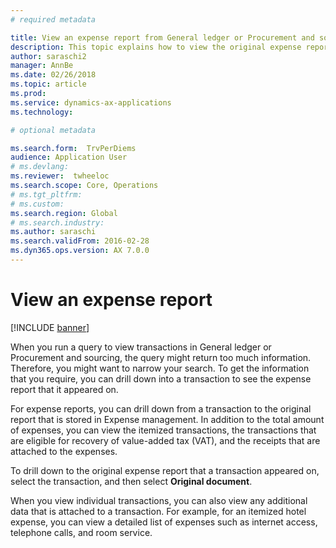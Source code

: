 ```yaml
---
# required metadata

title: View an expense report from General ledger or Procurement and sourcing
description: This topic explains how to view the original expense report that a transaction appeared on.
author: saraschi2
manager: AnnBe
ms.date: 02/26/2018
ms.topic: article
ms.prod: 
ms.service: dynamics-ax-applications
ms.technology: 

# optional metadata

ms.search.form:  TrvPerDiems
audience: Application User
# ms.devlang: 
ms.reviewer:  twheeloc
ms.search.scope: Core, Operations
# ms.tgt_pltfrm: 
# ms.custom: 
ms.search.region: Global
# ms.search.industry: 
ms.author: saraschi
ms.search.validFrom: 2016-02-28
ms.dyn365.ops.version: AX 7.0.0
---
```


# View an expense report

[!INCLUDE [banner](../includes/banner.md)]

When you run a query to view transactions in General ledger or Procurement and sourcing, the query might return too much information. Therefore, you might want to narrow your search. To get the information that you require, you can drill down into a transaction to see the expense report that it appeared on.

For expense reports, you can drill down from a transaction to the original report that is stored in Expense management. In addition to the total amount of expenses, you can view the itemized transactions, the transactions that are eligible for recovery of value-added tax (VAT), and the receipts that are attached to the expenses.

To drill down to the original expense report that a transaction appeared on, select the transaction, and then select **Original document**.

When you view individual transactions, you can also view any additional data that is attached to a transaction. For example, for an itemized hotel expense, you can view a detailed list of expenses such as internet access, telephone calls, and room service.

